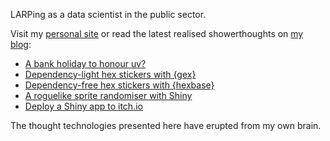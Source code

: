 LARPing as a data scientist in the public sector.

Visit my [personal site](https://www.matt-dray.com/) or read the latest realised showerthoughts on [my blog](https://www.rostrum.blog/):

<!-- BLOG-POST-LIST:START -->
- [A bank holiday to honour uv?](https://www.rostrum.blog/posts/2025-08-11-uv-standalone/index.html)
- [Dependency-light hex stickers with {gex}](https://www.rostrum.blog/posts/2025-02-25-gex/index.html)
- [Dependency-free hex stickers with {hexbase}](https://www.rostrum.blog/posts/2025-01-31-hexbase/index.html)
- [A roguelike sprite randomiser with Shiny](https://www.rostrum.blog/posts/2024-12-15-sprite-builder/index.html)
- [Deploy a Shiny app to itch.io](https://www.rostrum.blog/posts/2024-11-16-itch/index.html)
<!-- BLOG-POST-LIST:END -->

The thought technologies presented here have erupted from my own brain.
